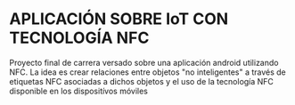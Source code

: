 # APLICACIÓN SOBRE IoT CON TECNOLOGÍA NFC
Proyecto final de carrera  versado sobre una aplicación android utilizando NFC. 
La idea es crear relaciones entre objetos "no inteligentes" a través de etiquetas NFC asociadas a dichos objetos y el uso de la 
tecnología NFC disponible en los dispositívos móviles
